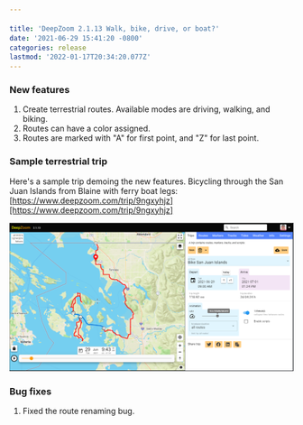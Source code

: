 ```yaml
---

title: 'DeepZoom 2.1.13 Walk, bike, drive, or boat?'
date: '2021-06-29 15:41:20 -0800'
categories: release
lastmod: '2022-01-17T20:34:20.077Z'
---
```


### New features
1. Create terrestrial routes. Available modes are driving, walking, and biking.
1. Routes can have a color assigned.
1. Routes are marked with "A" for first point, and "Z" for last point.

### Sample terrestrial trip
Here's a sample trip demoing the new features. Bicycling through the San Juan Islands from Blaine with ferry boat legs:   [https://www.deepzoom.com/trip/9ngxyhjz][https://www.deepzoom.com/trip/9ngxyhjz]

[![](/assets/images/bike.png)](https://www.deepzoom.com/trip/9ngxyhjz)

### Bug fixes
1. Fixed the route renaming bug.

[https://www.deepzoom.com/trip/9ngxyhjz]: https://www.deepzoom.com/trip/9ngxyhjz